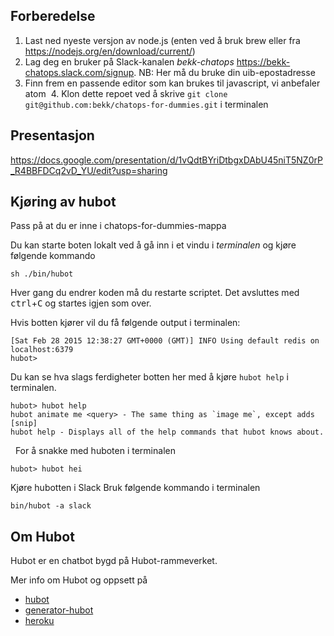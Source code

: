## Forberedelse
  1. Last ned nyeste versjon av node.js (enten ved å bruk brew eller fra https://nodejs.org/en/download/current/)
  2. Lag deg en bruker på Slack-kanalen *bekk-chatops* https://bekk-chatops.slack.com/signup. NB: Her må du bruke din uib-epostadresse
  3. Finn frem en passende editor som kan brukes til javascript, vi anbefaler atom
  4. Klon dette repoet ved å skrive `git clone git@github.com:bekk/chatops-for-dummies.git` i terminalen

## Presentasjon 
https://docs.google.com/presentation/d/1vQdtBYriDtbgxDAbU45niT5NZ0rP_R4BBFDCq2vD_YU/edit?usp=sharing

## Kjøring av hubot

Pass på at du er inne i chatops-for-dummies-mappa

Du kan starte boten lokalt ved å gå inn i et vindu i *terminalen* og kjøre følgende kommando 

    sh ./bin/hubot
    
Hver gang du endrer koden må du restarte scriptet. Det avsluttes med <kbd>ctrl</kbd>+<kbd>C</kbd> og startes igjen som over.

Hvis botten kjører vil du få følgende output i terminalen:

    [Sat Feb 28 2015 12:38:27 GMT+0000 (GMT)] INFO Using default redis on localhost:6379
    hubot>

Du kan se hva slags ferdigheter botten her med å kjøre `hubot help` i terminalen.

    hubot> hubot help
    hubot animate me <query> - The same thing as `image me`, except adds [snip]
    hubot help - Displays all of the help commands that hubot knows about.
   
For å snakke med huboten i terminalen
  
    hubot> hubot hei
    
Kjøre hubotten i Slack
Bruk følgende kommando i terminalen 

    bin/hubot -a slack
    
  
    
## Om Hubot

Hubot er en chatbot bygd på Hubot-rammeverket.

Mer info om Hubot og oppsett på

- [hubot](http://hubot.github.com)
- [generator-hubot](https://github.com/github/generator-hubot)
- [heroku](http://www.heroku.com)




